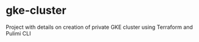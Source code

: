 # gke-cluster
Project with details on creation of private GKE cluster using Terraform and Pulimi CLI
